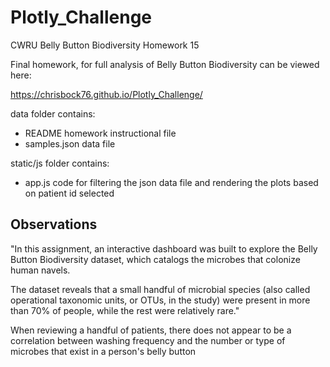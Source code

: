 # Plotly_Challenge
CWRU Belly Button Biodiversity Homework 15

Final homework, for full analysis of Belly Button Biodiversity can be viewed here:

https://chrisbock76.github.io/Plotly_Challenge/


data folder contains:

* README homework instructional file
* samples.json data file


static/js folder contains:

* app.js code for filtering the json data file and rendering the plots based on patient id selected


## Observations
"In this assignment, an interactive dashboard was built to explore the Belly Button Biodiversity dataset, which catalogs the microbes that colonize human navels.

The dataset reveals that a small handful of microbial species (also called operational taxonomic units, or OTUs, in the study) were present in more than 70% of people, while the rest were relatively rare."

When reviewing a handful of patients, there does not appear to be a correlation between washing frequency and the number or type of microbes that exist in a person's belly button



